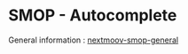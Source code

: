 # SMOP - Autocomplete

General information : [nextmoov-smop-general](https://github.com/nextmoov/nextmoov-smop-general)